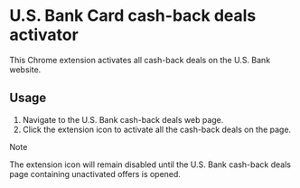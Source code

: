 # U.S. Bank Card cash-back deals activator

This Chrome extension activates all cash-back deals on the U.S. Bank website.

## Usage

1. Navigate to the U.S. Bank cash-back deals web page.
2. Click the extension icon to activate all the cash-back deals on the page.

> [!NOTE]
> The extension icon will remain disabled until the U.S. Bank cash-back
> deals page containing unactivated offers is opened.
